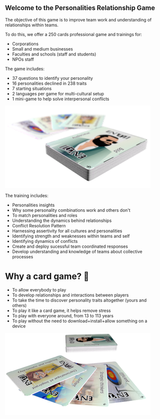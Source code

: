 ## Welcome to the Personalities Relationship Game

The objective of this game is to improve team work and understanding of relationships within teams.

To do this, we offer a 250 cards professional game and trainings for:

* Corporations
* Small and medium businesses
* Faculties and schools (staff and students)
* NPOs staff

The game includes: 

* 37 questions to identify your personality
* 16 personalities declined in 238 traits 
* 7 starting situations
* 2 languages per game for multi-cultural setup
* 1 mini-game to help solve interpersonal conflicts

![Personalities Cards Game](../assets/images/discover.png)

The training includes:
* Personalities insights
* Why some personality combinations work and others don't
* To match personalities and roles
* Understanding the dynamics behind relationships
* Conflict Resolution Pattern
* Harnessing assertivity for all cultures and personalities
* Identifying strength and weaknesses within teams and self
* Identifying dynamics of conflicts
* Create and deploy sucessful team coordinated responses
* Develop understanding and knowledge of teams about collective processes

# Why a card game? 📇
* To allow everybody to play
* To develop relationships and interactions between players
* To take the time to discover personality traits altogether (yours and others)
* To play it like a card game, it helps remove stress
* To play with everyone around, from 13 to 113 years
* To play without the need to download+install+allow something on a device

![Personalities Cards Game](../assets/images/cardsin2languages.png)

